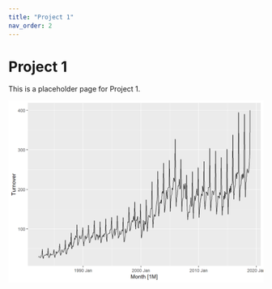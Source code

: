 ```yaml
---
title: "Project 1"
nav_order: 2
---
```


# Project 1

This is a placeholder page for Project 1.

![Turnover Plot](./Retail.sales.project_files/images/unnamed-chunk-1-1.png)


